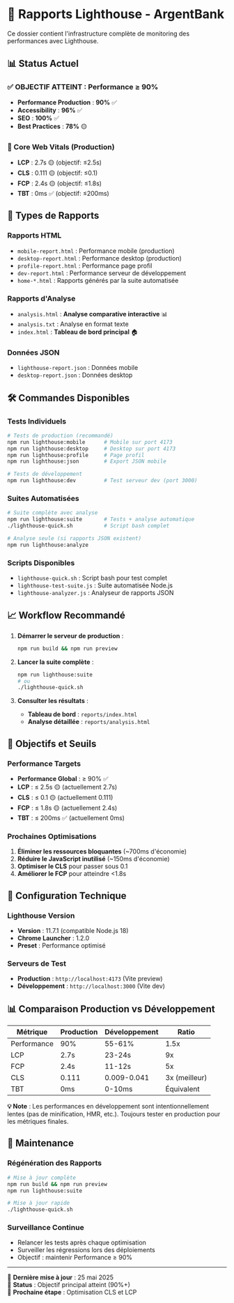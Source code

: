 <!-- @format -->

# 🚀 Rapports Lighthouse - ArgentBank

Ce dossier contient l'infrastructure complète de monitoring des performances avec Lighthouse.

## 📊 Status Actuel

### ✅ OBJECTIF ATTEINT : Performance ≥ 90%

- **Performance Production** : **90%** ✅
- **Accessibility** : **96%** ✅
- **SEO** : **100%** ✅
- **Best Practices** : **78%** 🟡

### 🎯 Core Web Vitals (Production)

- **LCP** : 2.7s 🟡 (objectif: ≤2.5s)
- **CLS** : 0.111 🟡 (objectif: ≤0.1)
- **FCP** : 2.4s 🟡 (objectif: ≤1.8s)
- **TBT** : 0ms ✅ (objectif: ≤200ms)

## 📁 Types de Rapports

### Rapports HTML

- `mobile-report.html` : Performance mobile (production)
- `desktop-report.html` : Performance desktop (production)
- `profile-report.html` : Performance page profil
- `dev-report.html` : Performance serveur de développement
- `home-*.html` : Rapports générés par la suite automatisée

### Rapports d'Analyse

- `analysis.html` : **Analyse comparative interactive** 📊
- `analysis.txt` : Analyse en format texte
- `index.html` : **Tableau de bord principal** 🏠

### Données JSON

- `lighthouse-report.json` : Données mobile
- `desktop-report.json` : Données desktop

## 🛠️ Commandes Disponibles

### Tests Individuels

```bash
# Tests de production (recommandé)
npm run lighthouse:mobile      # Mobile sur port 4173
npm run lighthouse:desktop     # Desktop sur port 4173
npm run lighthouse:profile     # Page profil
npm run lighthouse:json        # Export JSON mobile

# Tests de développement
npm run lighthouse:dev         # Test serveur dev (port 3000)
```

### Suites Automatisées

```bash
# Suite complète avec analyse
npm run lighthouse:suite       # Tests + analyse automatique
./lighthouse-quick.sh          # Script bash complet

# Analyse seule (si rapports JSON existent)
npm run lighthouse:analyze
```

### Scripts Disponibles

- `lighthouse-quick.sh` : Script bash pour test complet
- `lighthouse-test-suite.js` : Suite automatisée Node.js
- `lighthouse-analyzer.js` : Analyseur de rapports JSON

## 📈 Workflow Recommandé

1. **Démarrer le serveur de production** :

   ```bash
   npm run build && npm run preview
   ```

2. **Lancer la suite complète** :

   ```bash
   npm run lighthouse:suite
   # ou
   ./lighthouse-quick.sh
   ```

3. **Consulter les résultats** :
   - **Tableau de bord** : `reports/index.html`
   - **Analyse détaillée** : `reports/analysis.html`

## 🎯 Objectifs et Seuils

### Performance Targets

- **Performance Global** : ≥ 90% ✅
- **LCP** : ≤ 2.5s 🟡 (actuellement 2.7s)
- **CLS** : ≤ 0.1 🟡 (actuellement 0.111)
- **FCP** : ≤ 1.8s 🟡 (actuellement 2.4s)
- **TBT** : ≤ 200ms ✅ (actuellement 0ms)

### Prochaines Optimisations

1. **Éliminer les ressources bloquantes** (~700ms d'économie)
2. **Réduire le JavaScript inutilisé** (~150ms d'économie)
3. **Optimiser le CLS** pour passer sous 0.1
4. **Améliorer le FCP** pour atteindre <1.8s

## 🔧 Configuration Technique

### Lighthouse Version

- **Version** : 11.7.1 (compatible Node.js 18)
- **Chrome Launcher** : 1.2.0
- **Preset** : Performance optimisé

### Serveurs de Test

- **Production** : `http://localhost:4173` (Vite preview)
- **Développement** : `http://localhost:3000` (Vite dev)

## 📊 Comparaison Production vs Développement

| Métrique    | Production | Développement | Ratio         |
| ----------- | ---------- | ------------- | ------------- |
| Performance | 90%        | 55-61%        | 1.5x          |
| LCP         | 2.7s       | 23-24s        | 9x            |
| FCP         | 2.4s       | 11-12s        | 5x            |
| CLS         | 0.111      | 0.009-0.041   | 3x (meilleur) |
| TBT         | 0ms        | 0-10ms        | Équivalent    |

**💡 Note** : Les performances en développement sont intentionnellement lentes (pas de minification, HMR, etc.). Toujours tester en production pour les métriques finales.

## 🔄 Maintenance

### Régénération des Rapports

```bash
# Mise à jour complète
npm run build && npm run preview
npm run lighthouse:suite

# Mise à jour rapide
./lighthouse-quick.sh
```

### Surveillance Continue

- Relancer les tests après chaque optimisation
- Surveiller les régressions lors des déploiements
- Objectif : maintenir Performance ≥ 90%

---

📅 **Dernière mise à jour** : 25 mai 2025  
🎯 **Status** : Objectif principal atteint (90%+)  
🔄 **Prochaine étape** : Optimisation CLS et LCP
